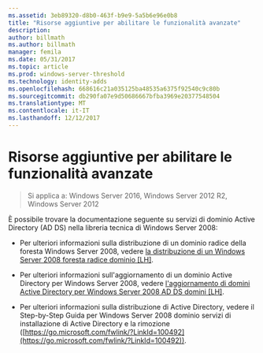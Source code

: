 ```yaml
---
ms.assetid: 3eb89320-d8b0-463f-b9e9-5a5b6e96e0b8
title: "Risorse aggiuntive per abilitare le funzionalità avanzate"
description: 
author: billmath
ms.author: billmath
manager: femila
ms.date: 05/31/2017
ms.topic: article
ms.prod: windows-server-threshold
ms.technology: identity-adds
ms.openlocfilehash: 668616c21a035125ba48535a6375f92540c9c80b
ms.sourcegitcommit: db290fa07e9d50686667bfba3969e20377548504
ms.translationtype: MT
ms.contentlocale: it-IT
ms.lasthandoff: 12/12/2017
---
```

# <a name="finding-additional-resources-for-enabling-advanced-features"></a>Risorse aggiuntive per abilitare le funzionalità avanzate

>Si applica a: Windows Server 2016, Windows Server 2012 R2, Windows Server 2012

È possibile trovare la documentazione seguente su servizi di dominio Active Directory (AD DS) nella libreria tecnica di Windows Server 2008:  
  
-   Per ulteriori informazioni sulla distribuzione di un dominio radice della foresta Windows Server 2008, vedere [la distribuzione di un Windows Server 2008 foresta radice dominio \[LH\]](assetId:///92406e8d-dc1c-4740-a00a-2c4032896dd1).  
  
-   Per ulteriori informazioni sull'aggiornamento di un dominio Active Directory per Windows Server 2008, vedere [l'aggiornamento di domini Active Directory per Windows Server 2008 AD DS domini \[LH\]](assetId:///9c91be5f-df14-40b2-b176-2b1852a51e61).  
  
-   Per ulteriori informazioni sulla distribuzione di Active Directory, vedere il Step-by-Step Guida per Windows Server 2008 dominio servizi di installazione di Active Directory e la rimozione ([https://go.microsoft.com/fwlink/?LinkId=100492](https://go.microsoft.com/fwlink/?LinkId=100492)).  
  



